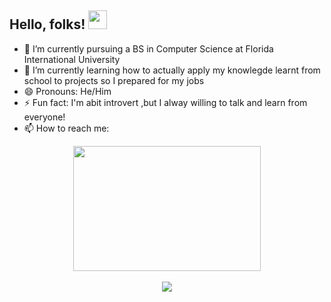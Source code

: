 ## Hello, folks! <img src="https://raw.githubusercontent.com/MartinHeinz/MartinHeinz/master/wave.gif" width="30px">


- 🔭 I’m currently pursuing a BS in Computer Science at Florida International University
- 🌱 I’m currently learning how to actually apply my knowlegde learnt from school to projects so I prepared for my jobs
- 😄 Pronouns: He/Him
- ⚡ Fun fact: I'm abit introvert ,but I alway willing to talk and learn from everyone!
- 📫 How to reach me: 
  <br>

<div align="center">
  <a href="https://www.facebook.com/quangho.hovanquang" target="_blank">
    <img src="https://v1.benbarry.com/images/portfolio/1200/benbarry-000588.png" width="300" height="200">
  </a>
</div>

<br>

<div align="center">
  <a href="https://www.linkedin.com/in/van-ho-bb210b225" target="_blank"><img src="https://img.shields.io/badge/-LinkedIn-%230077B5?style=for-the-badge&logo=linkedin&logoColor=white" target="_blank"></a>  
</div>
